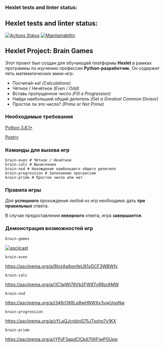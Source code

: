 ### Hexlet tests and linter status:
## Hexlet tests and linter status:
[![Actions Status](https://github.com/xjem666/python-project-49/workflows/hexlet-check/badge.svg)](https://github.com/xjem666/python-project-49/actions)
[![Maintainability](https://api.codeclimate.com/v1/badges/2fb8d532f2b79ff8418a/maintainability)](https://codeclimate.com/github/xjem666/python-project-49/maintainability)



## Hexlet Project: Brain Games

Этот проект был создан для обучающей платформы **Hexlet** в рамках программы по изучению профессии **Python-разработчик**. Он содержит пять математических мини-игр:

 - Посчитай-ка! *(Calculations)*
 - Чётное / Нечётное *(Even / Odd)*
 - Вставь пропущенное число *(Fill a Progression)*
 - Найди наибольший общий делитель *(Get a Greatest Common Divisor)*
 - Простое ли это число? *(Prime or Not Prime)*



### Необходимые требования

[Python 3.8.1+](https://www.python.org/downloads/)

[Poetry](https://python-poetry.org/docs/)

### Команды для вызова игр

    brain-even # Чётное / Нечётное
    brain-calc # Вычисления 
    brain-nod # Нахождение наибольшего общего делителя
    brain-progression # Заполнение прогрессии
    brain-prime # Простое число или нет

### Правила игры
Для **успешного** прохождения любой из игр необходимо дать **три правильных** ответа.

В случае предоставления **неверного** ответа, игра **завершается**.

### Демонстрация возможностей игр
    brain-games
[![asciicast](https://asciinema.org/a/M71nud4khuQFc8LdrxX5c1yJY)](https://asciinema.org/a/M71nud4khuQFc8LdrxX5c1yJY)

    brain-even 
https://asciinema.org/a/8lnzAaIbsnfeU91yDCF3WBWfv

    brain-calc
https://asciinema.org/a/i1C1ajWI78Vb2FW8TyR8zrAMW

    brain-nod
https://asciinema.org/a/i346rO88Lq8wHNWXx3vwUnpNw

    brain-progression
https://asciinema.org/a/cYLaQJcnbinS75JTxxho7y1KX

    brain-prime
https://asciinema.org/a/iYPJF3apdClCk47IWFjwPGUpp
